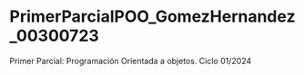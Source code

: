 # PrimerParcialPOO_GomezHernandez_00300723
Primer Parcial: Programación Orientada a objetos. Ciclo 01/2024
